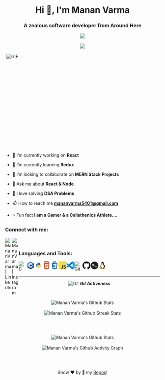 <h1 align="center">Hi 👋, I'm Manan Varma</h1>
<!-- ![Hi, I'm Manan 👋 I'm a 🚀 MERN Stack developer 🚀 I ❤️ JavaScript ❤️] -->
<h3 align="center">A zealous software developer from Around Here</h3>
<p align="center">
  <a href="https://github.com/DenverCoder1/readme-typing-svg"><img src="https://readme-typing-svg.herokuapp.com/?lines=Full-stack%20Web%20Developer;Self-taught%20JavaScript%20Developer;1%2B%20years%20of%20coding%20experience;Invariably%20learning%20new%20stuff&center=true&width=380&height=45"></a>
</p>


<p align="center"> <a href="https://github.com/ryo-ma/github-profile-trophy"><img src="https://github-profile-trophy.vercel.app/?username=MAnonInfinity&margin-w=5&margin-h=5&column=7" /></a> </p>
<img align="right" alt="GIF" src="https://github.com/abhisheknaiidu/abhisheknaiidu/blob/master/code.gif?raw=true" width="500" height="320" />

- 🔭 I’m currently working on **React**

- 🌱 I’m currently learning **Redux**

- 👯 I’m looking to collaborate on **MERN Stack Projects**

- 💬 Ask me about **React & Node**

- 🧠 I love solving **DSA Problems**

- 📫 How to reach me **mananvarma5401@gmail.com**

- ⚡ Fun fact **I am a Gamer & a Calisthenics Athlete....**

<h3 align="left">Connect with me:</h3>

[<img align="left" alt="MananVarma | LinkedIn" width="22px" src="https://cdn.jsdelivr.net/npm/simple-icons@v3/icons/linkedin.svg" />][linkedin]
[<img align="left" alt="MananVarma | Instagram" width="22px" src="https://cdn.jsdelivr.net/npm/simple-icons@v3/icons/instagram.svg" />][instagram]

<br>

### Languages and Tools:

<img align="left" alt="C" width="26px" src="https://img.icons8.com/color/48/000000/c-programming.png" />

<img align="left" alt="C++" width="26px" src="https://raw.githubusercontent.com/github/explore/80688e429a7d4ef2fca1e82350fe8e3517d3494d/topics/cpp/cpp.png" />

<img align="left" alt="Python" width="26px" src="https://raw.githubusercontent.com/github/explore/80688e429a7d4ef2fca1e82350fe8e3517d3494d/topics/python/python.png">

<img align="left" alt="HTML5" width="26px" src="https://raw.githubusercontent.com/github/explore/80688e429a7d4ef2fca1e82350fe8e3517d3494d/topics/html/html.png" />

<img align="left" alt="CSS3" width="26px" src="https://raw.githubusercontent.com/github/explore/80688e429a7d4ef2fca1e82350fe8e3517d3494d/topics/css/css.png" />

<img align="left" alt="Javascript" width="26px" src="https://raw.githubusercontent.com/github/explore/80688e429a7d4ef2fca1e82350fe8e3517d3494d/topics/javascript/javascript.png">

<img align="left" alt="Visual Studio Code" width="26px" src="https://raw.githubusercontent.com/github/explore/80688e429a7d4ef2fca1e82350fe8e3517d3494d/topics/visual-studio-code/visual-studio-code.png" />

<img align="left" alt="Git" width="26px" src="https://img.icons8.com/color/48/000000/git.png" />

<img align="left" alt="GitHub" width="26px" src="https://raw.githubusercontent.com/github/explore/78df643247d429f6cc873026c0622819ad797942/topics/github/github.png" />

<img align="left" alt="Terminal" width="26px" src="https://raw.githubusercontent.com/github/explore/d92924b1d925bb134e308bd29c9de6c302ed3beb/topics/terminal/terminal.png" />

<img align="left" alt="Linux" width="26px" src="https://raw.githubusercontent.com/github/explore/80688e429a7d4ef2fca1e82350fe8e3517d3494d/topics/linux/linux.png">

<br />

[instagram]: https://instagram.com/manon_infinity
[linkedin]: https://www.linkedin.com/in/manan-varma-440b66162/


<br>

  <hr>
  <p align="center">
 <img src="https://media.giphy.com/media/W5eoZHPpUx9sapR0eu/giphy.gif" height="60px" alt="Git"/>&nbsp;<i><b>Git Activeness</b></i></p>
 <br>
<p align="center"><img alt="Manan Varma's Github Stats" src="https://github-readme-stats.vercel.app/api?username=MAnonInfinity&show_icons=true&include_all_commits=true&count_private=true&theme=dark" />
<br><br>
<img alt="Manan Varma's Github Streak Stats" src="https://github-readme-streak-stats.herokuapp.com/?user=MAnonInfinity&theme=dark" /></p>
<br><br>
<p align="center"><img alt="Manan Varma's Github Stats" src="https://denvercoder1-github-readme-stats.vercel.app/api/?username=MAnonInfinity&show_icons=true&count_private=true&theme=react&hide_border=true&bg_color=1F222E&title_color=F85D7F&icon_color=F8D866" />
<br><br>
<img alt="Manan Varma's Github Activity Graph" src="https://activity-graph.herokuapp.com/graph?username=MAnonInfinity&bg_color=1F222E&color=F8D866&line=F85D7F&point=FFFFFF&hide_border=true" /></p>
<br><br>	

<div align="center">
  
Show ❤️ by 🌟 my [Repos](https://github.com/MAnonInfinity?tab=repositories)!
  
</div>

